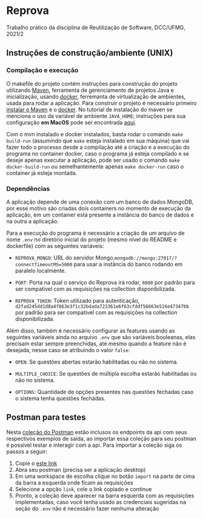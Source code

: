 # Reprova

Trabalho prático da disciplina de Reutilização de Software, DCC/UFMG, 2021/2

## Instruções de construção/ambiente (UNIX)

### Compilação e execução

O makefile do projeto contém instruções para construção do projeto utilizando [Maven](https://maven.apache.org/), ferramenta de gerenciamento de projetos Java e inicialização, usando [docker](https://www.docker.com/), ferremanta de virtualização de ambientes, usada para rodar a aplicação. Para construir o projeto é necessário primeiro [instalar o Maven](https://maven.apache.org/install.html) e o [docker](https://docs.docker.com/get-docker/). No tutorial de instalação do maven se menciona o uso da variável de ambiente `JAVA_HOME`; instruções para sua configuração **em MacOS** pode ser encontrada [aqui](https://mkyong.com/java/how-to-set-java_home-environment-variable-on-mac-os-x/).

Com o mvn instalado e docker instalados, basta rodar o comando `make build-run` (assumindo que `make` esteja instalado em sua máquina) que vai fazer todo o processo desde a compilação até a criação e a execução do programa no container docker, caso o programa já esteja compilado e se deseje apenas executar a aplicação, pode ser usado o comando `make docker-build-run` ou semelhantemente apenas `make docker-run` caso o container já esteja montada.

### Dependências

A aplicação depende de uma conexão com um banco de dados MongoDB, por esse motivo são criadas dois containers no momento de execução da aplicação, em um container está presente a instância do banco de dados e na outra a aplicação.

Para a execução do programa é necessário a criação de um arquivo de nome `.env` no diretório inicial do projeto (mesmo nível do README e dockerfile) com as seguintes variáveis:

* `REPROVA_MONGO`: URL do servidor Mongo,`mongodb://mongo:27017/?connectTimeoutMS=5000` para usar a instância do banco rodando em paralelo localmente.

* `PORT`: Porta na qual o serviço do Reprova irá rodar, `8080` por padrão para ser compatível com as requisições na collection disponibilizada.

* `REPROVA_TOKEN`: Token utilizado para autenticação, `d2fad245dd1d8a4f863e3f1c32bdada723361e6f63cfddf56663e516e47347bb` por padrão para ser compatível com as requisições na collection disponibilizada.

Além disso, também é necessário configurar as features usando as seguintes variáveis ainda no arquivo `.env` que são variáveis booleanas, elas precisam estar sempre preenchidas, até mesmo quando a feature não é desejada, nesse caso se atribuindo o valor `false`:

* `OPEN`: Se questões abertas estarão habilitadas ou não no sistema.

* `MULTIPLE_CHOICE`: Se questões de múltipla escolha estarão habilitadas ou não no sistema.

* `OPTIONS`: Quantidade de opções presentes nas questões fechadas caso o sistema tenha questões fechadas.

## Postman para testes

Nesta [coleção do Postman](https://raw.githubusercontent.com/VictorGazzinelli/reprova/master/Reprova.postman_collection.json) estão inclusos os endpoints da api com seus respectivos exemplos de saída, ao importar essa coleção para seu postman é possível testar e interagir com a api. 
Para importar a coleção siga os passos a seguir:
1) Copie o [este link](https://raw.githubusercontent.com/VictorGazzinelli/reprova/master/Reprova.postman_collection.json)
2) Abra seu postman (precisa ser a aplicação desktop)
3) Em uma workspace de escolha clique no botão `import` na parte de cima da barra a esquerda onde ficam as requisições
4) Selecione a opção `link`, cole o link copiado e continue
5) Pronto, a coleção deve aparecer na barra esquerda com as requisições implementadas, caso você tenha usado as credenciais sugeridas na seção do `.env` não é necessário fazer nenhuma alteração
